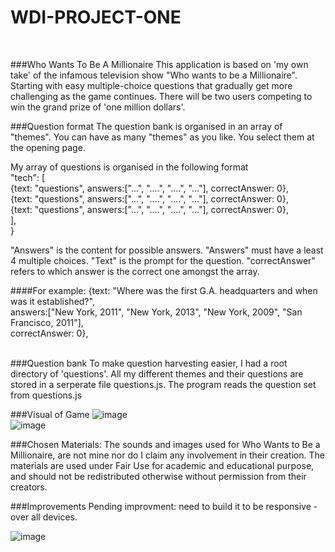 # WDI-PROJECT-ONE 
<br>

###Who Wants To Be A Millionaire 
This application is based on 'my own take' of the infamous television show "Who wants to be a Millionaire". <br> Starting with easy multiple-choice questions that gradually get more challenging as the game continues. There will be two users competing to win the grand prize of 'one million dollars'.
<br>

###Question format
The question bank is organised in an array of "themes". You can have as many "themes" as you like. You select them at the opening page.

My array of questions is organised in the following format
<br>
"tech": [ <br>
  {text: "questions", answers:["...", "....", "....", "..."], correctAnswer: 0}, <br>
  {text: "questions", answers:["...", "....", "....", "..."], correctAnswer: 0}, <br>
  {text: "questions", answers:["...", "....", "....", "..."], correctAnswer: 0}, <br>
   ], <br>
} <br>

"Answers" is the content for possible answers. "Answers" must have a least 4 multiple choices. 
"Text" is the prompt for the question. 
"correctAnswer" refers to which answer is the correct one amongst the array. 

####For example: 
{text: "Where was the first G.A. headquarters and when was it established?", <br>
answers:["New York, 2011", "New York, 2013", "New York, 2009", "San Francisco, 2011"], <br>
correctAnswer: 0}, <br>
<br>

###Question bank
To make question harvesting easier, I had a root directory of 'questions'. All my different themes and their questions are stored in a serperate file questions.js. The program reads the question set from questions.js
<br>

###Visual of Game 
![image](http://i.imgur.com/a2Qrhqo.jpg)
<br>
![image](http://i.imgur.com/L8IIO3m.png)
<br>

###Chosen Materials:
The sounds and images used for Who Wants to Be a Millionaire, are not mine nor do I claim any involvement in their creation. The materials are used under Fair Use for academic and educational purpose, and should not be redistributed otherwise without permission from their creators.
<br>


###Improvements 
Pending improvment: need to build it to be responsive - over all devices.

![image](http://i.imgur.com/rT3E3TM.png)
